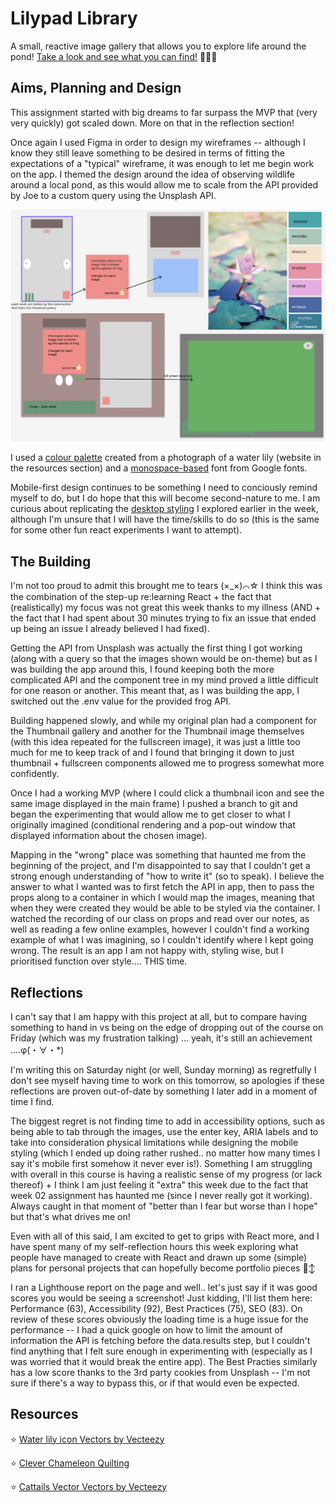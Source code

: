# Lilypad Library

A small, reactive image gallery that allows you to explore life around the pond! <a href="https://lilypad-library.onrender.com">Take a look and see what you can find!</a> 🐸🦎🌾


## Aims, Planning and Design

This assignment started with big dreams to far surpass the MVP that (very very quickly) got scaled down. More on that in the reflection section!

Once again I used Figma in order to design my wireframes -- although I know they still leave something to be desired in terms of fitting the expectations of a "typical" wireframe, it was enough to let me begin work on the app. I themed the design around the idea of observing wildlife around a local pond, as this would allow me to scale from the API provided by Joe to a custom query using the Unsplash API.

![screenshot of wireframes created on Figma](public/Figma_screenshot.png)

I used a <a href="https://i0.wp.com/cleverchameleon.com.au/wp-content/uploads/2017/05/lily-pad-glow2.png?w=1050&ssl=1">colour palette</a> created from a photograph of a water lily (website in the resources section) and a <a href="https://fonts.google.com/specimen/Manrope">monospace-based</a> font from Google fonts.

Mobile-first design continues to be something I need to conciously remind myself to do, but I do hope that this will become second-nature to me. I am curious about replicating the <a href="https://jp.marugame.com/menu/tomatamacurry/">desktop styling</a> I explored earlier in the week, although I'm unsure that I will have the time/skills to do so (this is the same for some other fun react experiments I want to attempt).

## The Building

I'm not too proud to admit this brought me to tears (×_×)⌒☆ I think this was the combination of the step-up re:learning React + the fact that (realistically) my focus was not great this week thanks to my illness (AND + the fact that I had spent about 30 minutes trying to fix an issue that ended up being an issue I already believed I had fixed).

Getting the API from Unsplash was actually the first thing I got working (along with a query so that the images shown would be on-theme) but as I was building the app around this, I found keeping both the more complicated API and the component tree in my mind proved a little difficult for one reason or another. This meant that, as I was building the app, I switched out the .env value for the provided frog API.

Building happened slowly, and while my original plan had a component for the Thumbnail gallery and another for the Thumbnail image themselves (with this idea repeated for the fullscreen image), it was just a little too much for me to keep track of and I found that bringing it down to just thumbnail + fullscreen components allowed me to progress somewhat more confidently.

Once I had a working MVP (where I could click a thumbnail icon and see the same image displayed in the main frame) I pushed a branch to git and began the experimenting that would allow me to get closer to what I originally imagined (conditional rendering and a pop-out window that displayed information about the chosen image).

Mapping in the "wrong" place was something that haunted me from the beginning of the project, and I'm disappointed to say that I couldn't get a strong enough understanding of "how to write it" (so to speak). I believe the answer to what I wanted was to first fetch the API in app, then to pass the props along to a container in which I would map the images, meaning that when they were created they would be able to be styled via the container. I watched the recording of our class on props and read over our notes, as well as reading a few online examples, however I couldn't find a working example of what I was imagining, so I couldn't identify where I kept going wrong. The result is an app I am not happy with, styling wise, but I prioritised function over style.... THIS time.

## Reflections

I can't say that I am happy with this project at all, but to compare having something to hand in vs being on the edge of dropping out of the course on Friday (which was my frustration talking) ... yeah, it's still an achievement ....φ(・∀・\*)

I'm writing this on Saturday night (or well, Sunday morning) as regretfully I don't see myself having time to work on this tomorrow, so apologies if these reflections are proven out-of-date by something I later add in a moment of time I find.

The biggest regret is not finding time to add in accessibility options, such as being able to tab through the images, use the enter key, ARIA labels and to take into consideration physical limitations while designing the mobile styling (which I ended up doing rather rushed.. no matter how many times I say it's mobile first somehow it never ever is!). Something I am struggling with overall in this course is having a realistic sense of my progress (or lack thereof) + I think I am just feeling it "extra" this week due to the fact that week 02 assignment has haunted me (since I never really got it working). Always caught in that moment of "better than I fear but worse than I hope" but that's what drives me on!

Even with all of this said, I am excited to get to grips with React more, and I have spent many of my self-reflection hours this week exploring what people have managed to create with React and drawn up some (simple) plans for personal projects that can hopefully become portfolio pieces 🙂‍↕️

I ran a Lighthouse report on the page and well.. let's just say if it was good scores you would be seeing a screenshot! Just kidding, I'll list them here: Performance (63), Accessibility (92), Best Practices (75), SEO (83). On review of these scores obviously the loading time is a huge issue for the performance -- I had a quick google on how to limit the amount of information the API is fetching before the data.results step, but I couldn't find anything that I felt sure enough in experimenting with (especially as I was worried that it would break the entire app). The Best Practies similarly has a low score thanks to the 3rd party cookies from Unsplash -- I'm not sure if there's a way to bypass this, or if that would even be expected.

## Resources

⭐️ <a href="https://www.vecteezy.com/vector-art/54977270-water-lily-icon">Water lily icon Vectors by Vecteezy</a>

⭐️ <a href="https://cleverchameleon.com.au/">Clever Chameleon Quilting</a>

⭐️ <a href="https://www.vecteezy.com/vector-art/121441-cattails-vector">Cattails Vector Vectors by Vecteezy</a>
